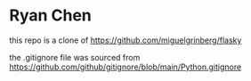 # Ryan Chen
this repo is a clone of https://github.com/miguelgrinberg/flasky

the .gitignore file was sourced from https://github.com/github/gitignore/blob/main/Python.gitignore

